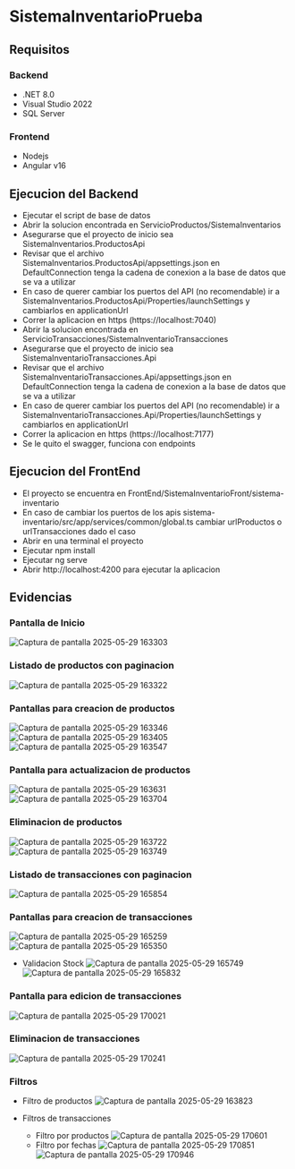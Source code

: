 # SistemaInventarioPrueba

## Requisitos

### Backend
- .NET 8.0
- Visual Studio 2022
- SQL Server

### Frontend
- Nodejs
- Angular v16 

## Ejecucion del Backend
- Ejecutar el script de base de datos
- Abrir la solucion encontrada en ServicioProductos/SistemaInventarios
- Asegurarse que el proyecto de inicio sea SistemaInventarios.ProductosApi
- Revisar que el archivo SistemaInventarios.ProductosApi/appsettings.json en DefaultConnection tenga la cadena de conexion a la base de datos que se va a utilizar
- En caso de querer cambiar los puertos del API (no recomendable) ir a SistemaInventarios.ProductosApi/Properties/launchSettings y cambiarlos en applicationUrl
- Correr la aplicacion en https (https://localhost:7040)
- Abrir la solucion encontrada en ServicioTransacciones/SistemaInventarioTransacciones
- Asegurarse que el proyecto de inicio sea SistemaInventarioTransacciones.Api
- Revisar que el archivo SistemaInventarioTransacciones.Api/appsettings.json en DefaultConnection tenga la cadena de conexion a la base de datos que se va a utilizar
- En caso de querer cambiar los puertos del API (no recomendable) ir a SistemaInventarioTransacciones.Api/Properties/launchSettings y cambiarlos en applicationUrl
- Correr la aplicacion en https (https://localhost:7177)
- Se le quito el swagger, funciona con endpoints

## Ejecucion del FrontEnd
- El proyecto se encuentra en FrontEnd/SistemaInventarioFront/sistema-inventario
- En caso de cambiar los puertos de los apis sistema-inventario/src/app/services/common/global.ts cambiar urlProductos o urlTransacciones dado el caso
- Abrir en una terminal el proyecto
- Ejecutar npm install 
- Ejecutar ng serve
- Abrir http://localhost:4200 para ejecutar la aplicacion
## Evidencias
### Pantalla de Inicio
![Captura de pantalla 2025-05-29 163303](https://github.com/user-attachments/assets/697fadf7-19a5-4b0f-9087-e309b7c67216)

### Listado de productos con paginacion
![Captura de pantalla 2025-05-29 163322](https://github.com/user-attachments/assets/e014ab26-f275-44bd-a7dc-c72b4c443eed)

### Pantallas para creacion de productos

![Captura de pantalla 2025-05-29 163346](https://github.com/user-attachments/assets/369b3507-a268-432c-9202-4aae0c076ce0)
![Captura de pantalla 2025-05-29 163405](https://github.com/user-attachments/assets/e8a462de-89e5-47eb-a990-602a9c3689e8)
![Captura de pantalla 2025-05-29 163547](https://github.com/user-attachments/assets/5df47540-0691-4bed-8483-102ce23fb696)

### Pantalla para actualizacion de productos

![Captura de pantalla 2025-05-29 163631](https://github.com/user-attachments/assets/70061da7-f943-4469-afab-b776881f9306)
![Captura de pantalla 2025-05-29 163704](https://github.com/user-attachments/assets/c11d6c2d-6a03-4e6e-be16-47d21a74ede8)

### Eliminacion de productos

![Captura de pantalla 2025-05-29 163722](https://github.com/user-attachments/assets/777e05d3-4eb4-46a9-80bd-19e588e765ed)
![Captura de pantalla 2025-05-29 163749](https://github.com/user-attachments/assets/2268fac7-590a-48f7-b21d-4f69e87f999c)

### Listado de transacciones con paginacion

![Captura de pantalla 2025-05-29 165854](https://github.com/user-attachments/assets/a46a0be1-1181-41f2-9677-37c4f61e1e69)

### Pantallas para creacion de transacciones

![Captura de pantalla 2025-05-29 165259](https://github.com/user-attachments/assets/1949cbb2-fbfc-40a0-b331-fbc4f6fa8de3)
![Captura de pantalla 2025-05-29 165350](https://github.com/user-attachments/assets/3bc49f94-ddf6-44d7-90c8-bb44b9810a9b)

- Validacion Stock
![Captura de pantalla 2025-05-29 165749](https://github.com/user-attachments/assets/2a0405e6-6998-4dc7-b9c4-4ef6d99aaad1)
![Captura de pantalla 2025-05-29 165832](https://github.com/user-attachments/assets/3cf093d0-a6e3-49e2-8a45-550c142253c9)

### Pantalla para edicion de transacciones
![Captura de pantalla 2025-05-29 170021](https://github.com/user-attachments/assets/c3b271da-0cf0-4082-bb63-775aba59ca10)

### Eliminacion de transacciones
![Captura de pantalla 2025-05-29 170241](https://github.com/user-attachments/assets/b14bcd85-cdf3-475c-be91-a6f7f7a10d5f)

### Filtros
- Filtro de productos
![Captura de pantalla 2025-05-29 163823](https://github.com/user-attachments/assets/0ae74d0a-48c0-42d4-a2dd-c4a69401c44e)

- Filtros de transacciones
  - Filtro por productos
    ![Captura de pantalla 2025-05-29 170601](https://github.com/user-attachments/assets/cd51613b-d504-4b88-a095-c47e5f258dfd)
  - Filtro por fechas
    ![Captura de pantalla 2025-05-29 170851](https://github.com/user-attachments/assets/0a7d6929-d3a3-4a59-9c9a-17991ac38fe7)
    ![Captura de pantalla 2025-05-29 170946](https://github.com/user-attachments/assets/70f75c28-bbf7-4029-b641-8ff014cdc0f4)

